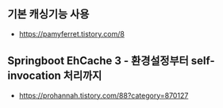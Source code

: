 


## 기본 캐싱기능 사용

- https://pamyferret.tistory.com/8

## Springboot EhCache 3 - 환경설정부터 self-invocation 처리까지 

- https://prohannah.tistory.com/88?category=870127

